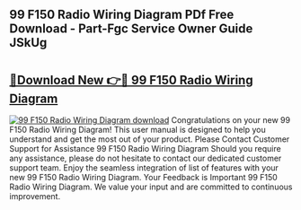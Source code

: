 ## 99 F150 Radio Wiring Diagram PDf Free Download - Part-Fgc Service Owner Guide JSkUg

# <h2><a href="http://dfo1gdy.blite.top/?on=99+F150+Radio+Wiring+Diagram">🔗Download New 👉🔴 99 F150 Radio Wiring Diagram</a></h2>

[![99 F150 Radio Wiring Diagram download](https://i.imgur.com/lujVjoI.png)](http://dfo1gdy.blite.top/?on=99+F150+Radio+Wiring+Diagram)
Congratulations on your new 99 F150 Radio Wiring Diagram! This user manual is designed to help you understand and get the most out of your product. Please Contact Customer Support for Assistance 99 F150 Radio Wiring Diagram Should you require any assistance, please do not hesitate to contact our dedicated customer support team. Enjoy the seamless integration of list of features with your new 99 F150 Radio Wiring Diagram. Your Feedback is Important 99 F150 Radio Wiring Diagram. We value your input and are committed to continuous improvement.
